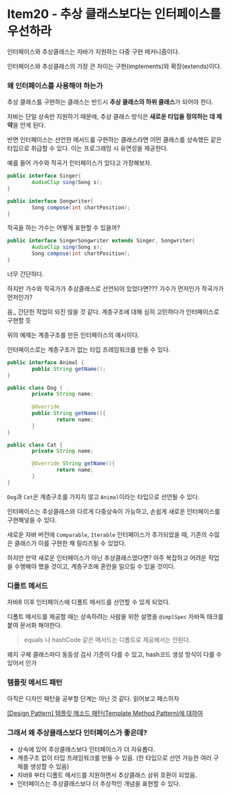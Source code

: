 # Item20 - 추상 클래스보다는 인터페이스를 우선하라

인터페이스와 추상클래스는 자바가 지원하는 다중 구현 메커니즘이다.

인터페이스와 추상클래스의 가장 큰 차이는 구현(implements)와 확장(extends)이다.

### 왜 인터페이스를 사용해야 하는가

추상 클래스를 구현하는 클래스는 반드시 **추상 클래스의 하위 클래스**가 되어야 한다.

자바는 단일 상속만 지원하기 때문에, 추상 클래스 방식은 **새로운 타입을 정의하는 데 제약**을 안게 된다.

반면 인터페이스는 선언한 메서드를 구현하는 클래스라면 어떤 클래스를 상속했든 같은 타입으로 취급할 수 있다. 이는 프로그래밍 시 유연성을 제공한다.

예를 들어 가수와 작곡가 인터페이스가 있다고 가정해보자.

```java
public interface Singer{
		AudioClip sing(Song s);
}

public interface Songwriter{
		Song compose(int chartPosition);
}
```

작곡을 하는 가수는 어떻게 표현할 수 있을까?

```java
public interface SingerSongwriter extends Singer, Songwriter{
		AudioClip sing(Song s);
		Song compose(int chartPosition);
}
```

너무 간단하다.

하지만 가수와 작곡가가 추상클래스로 선언되어 있었다면??? 가수가 먼저인가 작곡가가 먼저인가?

음,, 간단한 작업이 되진 않을 것 같다. 계층구조에 대해 심히 고민하다가 인터페이스로 구현할 듯

위의 예제는 계층구조를 만든 인터페이스의 예시이다.

인터페이스로는 계층구조가 없는 타입 프레임워크를 만들 수 있다.

```java
public interface Animal {
		public String getName();
}

public class Dog {
		private String name;
		
		@Override
		public String getName(){
				return name;
		}
}

public class Cat {
		private String name;

		@Override String getName(){
				return name;
		}
}
```

`Dog`과 `Cat`은 계층구조를 가지지 않고 `Animal`이라는 타입으로 선언될 수 있다.

인터페이스는 추상클래스와 다르게 다중상속이 가능하고, 손쉽게 새로운 인터페이스를 구현해넣을 수 있다.

새로운 자바 버전에 `Comparable`, `Iterable` 인터페이스가 추가되었을 때, 기존의 수많은 클래스가 이를 구현한 채 릴리즈될 수 있었다.

하지만 만약 새로운 인터페이스가 아닌 추상클래스였다면? 아주 복잡하고 어려운 작업을 수행해야 했을 것이고, 계층구조에 혼란을 일으킬 수 있을 것이다.

### 디폴트 메서드

자바8 이후 인터페이스에 디폴트 메서드를 선언할 수 있게 되었다.

디폴트 메서드를 제공할 때는 상속하려는 사람을 위한 설명을 `@implSpec` 자바독 태크를 붙여 문서화 해야한다.

> equals 나 hashCode 같은 메서드는 디폴트로 제공해서는 안된다.
>

왜지 구체 클래스마다 동등성 검사 기준이 다를 수 있고, hash코드 생성 방식이 다를 수 있어서 인가

### 템플릿 메서드 패턴

아직은 디자인 패턴을 공부할 단계는 아닌 것 같다. 읽어보고 패스하자

[[Design Pattern] 템플릿 메소드 패턴(Template Method Pattern)에 대하여](https://coding-factory.tistory.com/712)

### 그래서 왜 추상클래스보다 인터페이스가 좋은데?

- 상속에 있어 추상클래스보다 인터페이스가 더 자유롭다.
- 계층구조 없이 타입 프레임워크를 만들 수 있음. (한 타입으로 선언 가능한 여러 구체를 생성할 수 있음)
- 자바8 부터 디폴트 메서드를 지원하면서 추상클래스 상위 호환이 되었음.
- 인터페이스는 추상클래스보다 더 추상적인 개념을 표현할 수 있다.